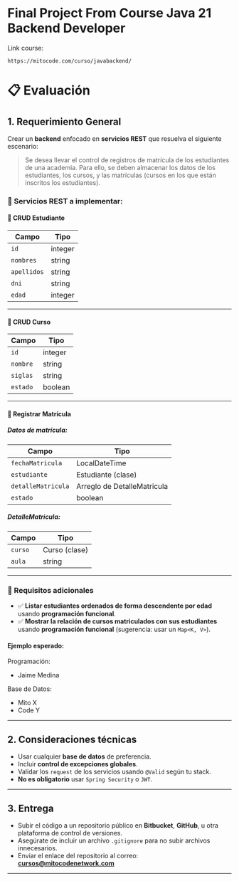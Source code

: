 # Final Project From Course Java 21 Backend Developer

Link course:
```
https://mitocode.com/curso/javabackend/
```

# 📋 Evaluación

## 1. Requerimiento General

Crear un **backend** enfocado en **servicios REST** que resuelva el siguiente escenario:

> Se desea llevar el control de registros de matrícula de los estudiantes de una academia. Para ello, se deben almacenar los datos de los estudiantes, los cursos, y las matrículas (cursos en los que están inscritos los estudiantes).

### 🧩 Servicios REST a implementar:

#### 📌 CRUD Estudiante

| Campo     | Tipo     |
|-----------|----------|
| `id`      | integer  |
| `nombres` | string   |
| `apellidos` | string |
| `dni`     | string   |
| `edad`    | integer  |

---

#### 📌 CRUD Curso

| Campo     | Tipo     |
|-----------|----------|
| `id`      | integer  |
| `nombre`  | string   |
| `siglas`  | string   |
| `estado`  | boolean  |

---

#### 📌 Registrar Matrícula

##### Datos de matrícula:

| Campo             | Tipo             |
|------------------|------------------|
| `fechaMatricula` | LocalDateTime    |
| `estudiante`     | Estudiante (clase) |
| `detalleMatricula` | Arreglo de DetalleMatricula |
| `estado`         | boolean          |

##### DetalleMatricula:

| Campo | Tipo   |
|-------|--------|
| `curso` | Curso (clase) |
| `aula`  | string        |

---

### 🧮 Requisitos adicionales

- ✅ **Listar estudiantes ordenados de forma descendente por edad** usando **programación funcional**.
- ✅ **Mostrar la relación de cursos matriculados con sus estudiantes** usando **programación funcional** (sugerencia: usar un `Map<K, V>`).

#### Ejemplo esperado:
Programación:
- Jaime Medina

Base de Datos:
- Mito X
- Code Y

---

## 2. Consideraciones técnicas

- Usar cualquier **base de datos** de preferencia.
- Incluir **control de excepciones globales**.
- Validar los `request` de los servicios usando `@Valid` según tu stack.
- **No es obligatorio** usar `Spring Security` o `JWT`.

---

## 3. Entrega

- Subir el código a un repositorio público en **Bitbucket**, **GitHub**, u otra plataforma de control de versiones.
- Asegúrate de incluir un archivo `.gitignore` para no subir archivos innecesarios.
- Enviar el enlace del repositorio al correo: **cursos@mitocodenetwork.com**

---